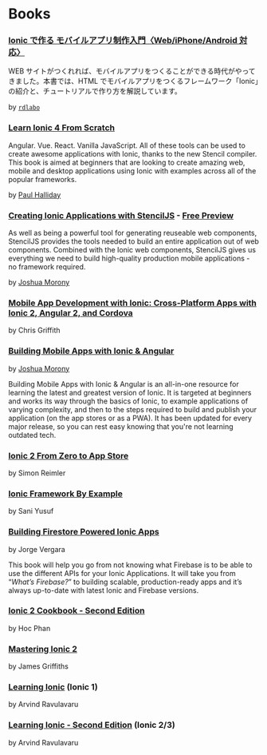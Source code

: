 # Books

### [Ionic で作る モバイルアプリ制作入門〈Web/iPhone/Android 対応〉](https://amzn.to/2Ygk5bA)

WEB サイトがつくれれば、モバイルアプリをつくることができる時代がやってきました。本書では、HTML でモバイルアプリをつくるフレームワーク「Ionic」の紹介と、チュートリアルで作り方を解説しています。

by [`rdlabo`](https://twitter.com/rdlabo)

### [Learn Ionic 4 From Scratch](https://leanpub.com/learnionic4fromscratch)

Angular. Vue. React. Vanilla JavaScript. All of these tools can be used to create awesome applications with Ionic, thanks to the new Stencil compiler. This book is aimed at beginners that are looking to create amazing web, mobile and desktop applications using Ionic with examples across all of the popular frameworks.

<!-- cspell:disable-next-line -->

by [Paul Halliday](https:://developer.school)

### [Creating Ionic Applications with StencilJS](https://www.joshmorony.com/creating-ionic-applications-with-stencil-js/) - [Free Preview](https://cdn2.hubspot.net/hubfs/3776657/PREVIEW-Creating-Ionic-Apps-with-StencilJS.pdf)

As well as being a powerful tool for generating reuseable web components, StencilJS provides the tools needed to build an entire application out of web components. Combined with the Ionic web components, StencilJS gives us everything we need to build high-quality production mobile applications - no framework required.

<!-- cspell:disable-next-line -->

by [Joshua Morony](https://www.joshmorony.com/blog)

### [Mobile App Development with Ionic: Cross-Platform Apps with Ionic 2, Angular 2, and Cordova](https://www.amazon.com/Mobile-App-Development-Ionic-Cross-Platform/dp/1491937785/ref=sr_1_2?ie=UTF8&qid=1464183332&sr=8-2&keywords=ionic+2)

<!-- cspell:disable-next-line -->

by Chris Griffith

### [Building Mobile Apps with Ionic & Angular](https://www.joshmorony.com/building-mobile-apps-with-ionic-2/)

<!-- cspell:disable-next-line -->

by [Joshua Morony](https://www.joshmorony.com/blog)

Building Mobile Apps with Ionic & Angular is an all-in-one resource for learning the latest and greatest version of Ionic. It is targeted at beginners and works its way through the basics of Ionic, to example applications of varying complexity, and then to the steps required to build and publish your application (on the app stores or as a PWA). It has been updated for every major release, so you can rest easy knowing that you're not learning outdated tech.

### [Ionic 2 From Zero to App Store](https://devdactic.com/zero-to-app)

<!-- cspell:disable-next-line -->

by Simon Reimler

### [Ionic Framework By Example](https://www.packtpub.com/application-development/ionic-framework-example)

<!-- cspell:disable-next-line -->

by Sani Yusuf

### [Building Firestore Powered Ionic Apps](https://javebratt.com/ionic-firebase-book/)

<!-- cspell:disable-next-line -->

by Jorge Vergara

This book will help you go from not knowing what Firebase is to be able to use the different APIs for your Ionic Applications. It will take you from “_What’s Firebase?_” to building scalable, production-ready apps and it’s always up-to-date with latest Ionic and Firebase versions.

### [Ionic 2 Cookbook - Second Edition](https://www.amazon.com/Ionic-Cookbook-Second-Hoc-Phan-ebook/dp/B01C4D9VWS?ie=UTF8&keywords=ionic%202&qid=1464183332&ref_=sr_1_3&sr=8-3)

<!-- cspell:disable-next-line -->

by Hoc Phan

### [Mastering Ionic 2](https://www.leanpub.com/masteringionic2)

<!-- cspell:disable-next-line -->

by James Griffiths

### [Learning Ionic](https://www.packtpub.com/in/application-development/learning-ionic) (Ionic 1)

<!-- cspell:disable-next-line -->

by Arvind Ravulavaru

### [Learning Ionic - Second Edition](https://www.packtpub.com/in/web-development/learning-ionic-second-edition) (Ionic 2/3)

<!-- cspell:disable-next-line -->

by Arvind Ravulavaru
